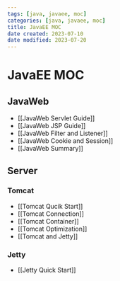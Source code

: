 ```yaml
---
tags: [java, javaee, moc]
categories: [java, javaee, moc]
title: JavaEE MOC
date created: 2023-07-10
date modified: 2023-07-20
---
```


# JavaEE MOC

## JavaWeb

- [[JavaWeb Servlet Guide]]
- [[JavaWeb JSP Guide]]
- [[JavaWeb Filter and Listener]]
- [[JavaWeb Cookie and Session]]
- [[JavaWeb Summary]]

## Server

### Tomcat

- [[Tomcat Qucik Start]]
- [[Tomcat Connection]]
- [[Tomcat Container]]
- [[Tomcat Optimization]]
- [[Tomcat and Jetty]]

### Jetty

- [[Jetty Quick Start]]
